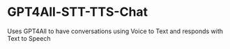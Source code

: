 # GPT4All-STT-TTS-Chat
Uses GPT4All to have conversations using Voice to Text and responds with Text to Speech
